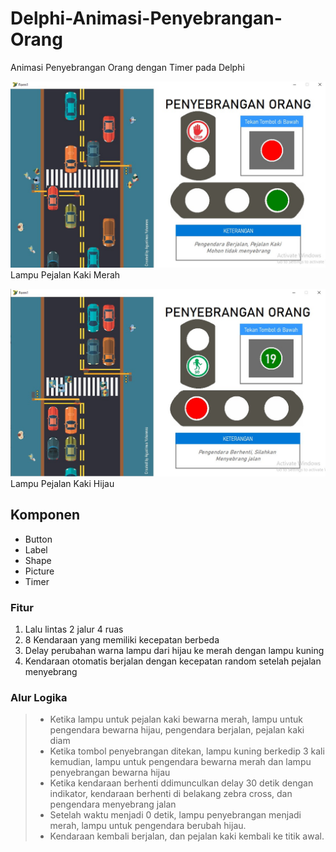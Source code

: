 # Delphi-Animasi-Penyebrangan-Orang
Animasi Penyebrangan Orang dengan Timer pada Delphi

![ScreenShot1](screenshot1.jpg "Screenshot 1")
Lampu Pejalan Kaki Merah

![Screenshot2](screenshot2.jpg "Screenshot 2")
Lampu Pejalan Kaki Hijau

## Komponen
- Button
- Label
- Shape
- Picture
- Timer

### Fitur
1. Lalu lintas 2 jalur 4 ruas
2. 8 Kendaraan yang memiliki kecepatan berbeda
3. Delay perubahan warna lampu dari hijau ke merah dengan lampu kuning
4. Kendaraan otomatis berjalan dengan kecepatan random setelah pejalan menyebrang

### Alur Logika
> - Ketika lampu untuk pejalan kaki bewarna merah, lampu untuk pengendara bewarna hijau, pengendara berjalan, pejalan kaki diam
> - Ketika tombol penyebrangan ditekan, lampu kuning berkedip 3 kali kemudian, lampu untuk pengendara bewarna merah dan lampu penyebrangan bewarna hijau
> - Ketika kendaraan berhenti ddimunculkan delay 30 detik dengan indikator, kendaraan berhenti di belakang zebra cross, dan pengendara menyebrang jalan
> - Setelah waktu menjadi 0 detik, lampu penyebrangan menjadi merah, lampu untuk pengendara berubah hijau.
> - Kendaraan kembali berjalan, dan pejalan kaki kembali ke titik awal.
